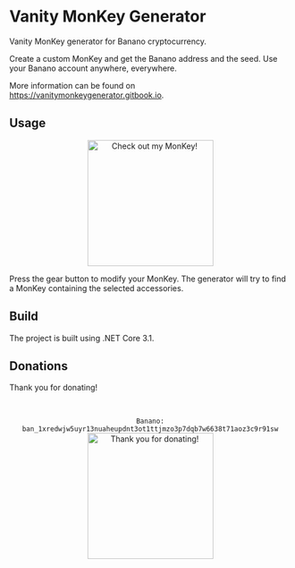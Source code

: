 # Vanity MonKey Generator
Vanity MonKey generator for Banano cryptocurrency.

Create a custom MonKey and get the Banano address and the seed. Use your Banano account anywhere, everywhere.

More information can be found on https://vanitymonkeygenerator.gitbook.io.

## Usage
<p align="center">
  <img src="https://monkey.banano.cc/api/v1/monkey/ban_1xredwjw5uyr13nuaheupdnt3ot1ttjmzo3p7dqb7w6638t71aoz3c9r91sw?format=png&size=225&background=false" width="225" alt="Check  out my MonKey!">
</p>

Press the gear button to modify your MonKey. The generator will try to find a MonKey containing the selected accessories.

## Build
The project is built using .NET Core 3.1.

## Donations
Thank you for donating!

<br/>
  <p align="center">
  <code>Banano: ban_1xredwjw5uyr13nuaheupdnt3ot1ttjmzo3p7dqb7w6638t71aoz3c9r91sw</code><br>
    <img src="https://user-images.githubusercontent.com/43248015/127350928-22eb3d7a-5e47-4ca5-b69a-98556b41bed7.png" width="225" alt="Thank you for donating!">
  </p>
<br/>
